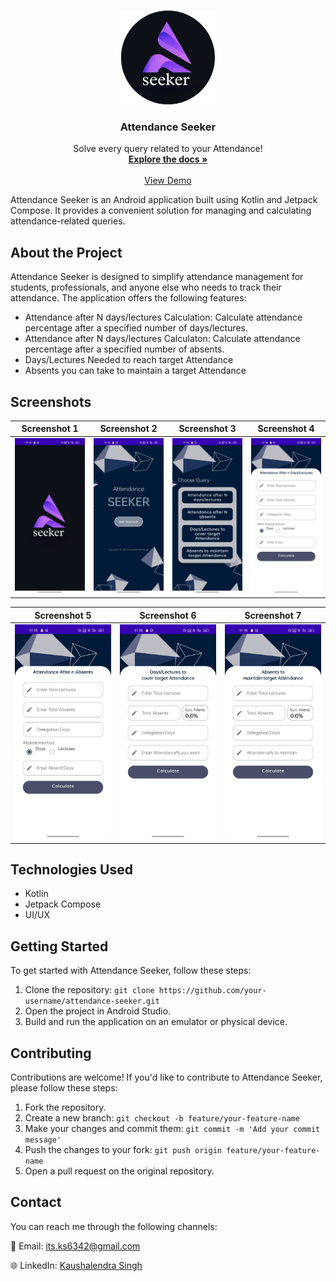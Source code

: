 <!-- Improved compatibility of back to top link: See: https://github.com/othneildrew/Best-README-Template/pull/73 -->
<a name="readme-top"></a>

<!-- PROJECT LOGO -->
<br />
<div align="center">
  <a href="https://github.com/its-ks/Attendance_Seeker">
    <img src="Images\logo.png" alt="Logo" width="150" height="150">
  </a>

  <h3 align="center">Attendance Seeker</h3>

  <p align="center">
    Solve every query related to your Attendance!
    <br />
    <a href="https://github.com/its-ks/Attendance_Seeker"><strong>Explore the docs »</strong></a>
    <br />
    <br />
    <a href="https://github.com/its-ks/Attendance_Seeker">View Demo</a>
  </p>
</div>

Attendance Seeker is an Android application built using Kotlin and Jetpack Compose. It provides a convenient solution for managing and calculating attendance-related queries.

## About the Project

Attendance Seeker is designed to simplify attendance management for students, professionals, and anyone else who needs to track their attendance. The application offers the following features:

- Attendance after N days/lectures Calculation: Calculate attendance percentage after a specified number of days/lectures.
- Attendance after N days/lectures Calculaton: Calculate attendance percentage after a specified number of absents.
- Days/Lectures Needed to reach target Attendance
- Absents you can take to maintain a target Attendance
  
## Screenshots

| Screenshot 1 | Screenshot 2 | Screenshot 3 | Screenshot 4 |
|--------------|--------------|--------------|--------------|
| ![Screenshot 1](Images/1.jpg) | ![Screenshot 2](Images/2.jpg) | ![Screenshot 3](Images/3.jpg) | ![Screenshot 4](Images/4.jpg) |

| Screenshot 5 | Screenshot 6 | Screenshot 7 |
|--------------|--------------|--------------|
| ![Screenshot 5](Images/5.jpg) | ![Screenshot 6](Images/6.jpg) | ![Screenshot 7](Images/7.jpg) |


## Technologies Used

- Kotlin
- Jetpack Compose
- UI/UX

## Getting Started

To get started with Attendance Seeker, follow these steps:

1. Clone the repository: `git clone https://github.com/your-username/attendance-seeker.git`
2. Open the project in Android Studio.
3. Build and run the application on an emulator or physical device.

## Contributing

Contributions are welcome! If you'd like to contribute to Attendance Seeker, please follow these steps:

1. Fork the repository.
2. Create a new branch: `git checkout -b feature/your-feature-name`
3. Make your changes and commit them: `git commit -m 'Add your commit message'`
4. Push the changes to your fork: `git push origin feature/your-feature-name`
5. Open a pull request on the original repository.


## Contact

You can reach me through the following channels:

📧 Email: its.ks6342@gmail.com

🌐 LinkedIn: [Kaushalendra Singh](https://www.linkedin.com/in/kaushalendra-singh-281a57215/)


